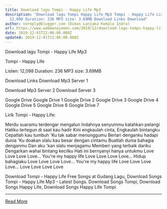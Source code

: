 ```yaml
---
title: Download lagu Tompi - Happy Life Mp3
description: "Download lagu Tompi Happy Life Mp3 Tompi - Happy Life Listen:
  12,098 Duration: 236 MP3 size: 3.69MB Download Links Download"
author: noreply@blogger.com (Dimas Lanjaka Kumala Indra)
url: https://www.webmanajemen.com/2019/12/download-lagu-tompi-happy-life-mp3.html
date: 2019-12-01T22:06:00.000Z
updated: 2019-12-01T22:06:00.000Z
---
```


Download lagu Tompi - Happy Life Mp3

  Tompi - Happy Life 

  Listen: 12,098 
  Duration: 236 
  MP3 size: 3.69MB 

  Download Links 
  Download Mp3 Server 1 

  Download Mp3 Server 2 
  Download Server 3 


  Google Drive   Google Drive 1 
  Google Drive 2 
  Google Drive 3 
  Google Drive 4 
  Google Drive 5 
  Google Drive 6 
  Google Drive 7 


                             
Lirik Tompi - Happy Life:
                             
 Merdu suaramu terdengar mengalun 
 Indahnya senyummu kalahkan pelangi 
 Hatiku tertegun di saat kau hadir 
 Kini engkaulah cinta, 
 Engkaulah bintangku 
 Cepatlah kau tumbuh 
 'Ku tak sabar menunggumu 
 Berlari denganku hadapi dunia 
 'Ku doakan slalu kau besar dengan cintamu 
 Buatlah dunia bahagia denganmu 
 Dan aku 'kan slalu menjagamu 
 Memberi yang terbaik dariku 
 Dengarkan wahai bintang kecilku 
 Hati ini bernyanyi hanya untukmu 
 Love Love Love Love... 
 You're my happy life 
 Love Love Love Love... 
 Hidup bahagiaku 
 Love Love Love Love... 
 You're my happy life 
 Love Love Love Love... 
 Love Love Love Love 
                         
  Download Tompi - Happy Life Free Songs at Gudang Lagu, Download Songs Tompi - Happy Life Mp3 - Latest Songs.  Download Songs Tompi, Download Songs Happy Life, Download Songs Happy Life Tompi<hr/> <a href="https://www.webmanajemen.com/2019/12/download-lagu-tompi-happy-life-mp3.html" rel="follow" class="button" id="read-more">Read More</a>